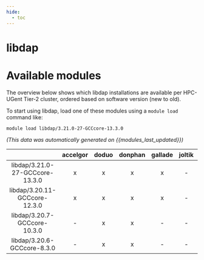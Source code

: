 ```yaml
---
hide:
  - toc
---
```


libdap
======

# Available modules


The overview below shows which libdap installations are available per HPC-UGent Tier-2 cluster, ordered based on software version (new to old).

To start using libdap, load one of these modules using a `module load` command like:

```shell
module load libdap/3.21.0-27-GCCcore-13.3.0
```

*(This data was automatically generated on {{modules_last_updated}})*  

| |accelgor|doduo|donphan|gallade|joltik|shinx|skitty|
| :---: | :---: | :---: | :---: | :---: | :---: | :---: | :---: |
|libdap/3.21.0-27-GCCcore-13.3.0|x|x|x|x|-|x|x|
|libdap/3.20.11-GCCcore-12.3.0|x|x|x|x|-|x|x|
|libdap/3.20.7-GCCcore-10.3.0|-|x|x|-|-|-|-|
|libdap/3.20.6-GCCcore-8.3.0|-|x|x|-|-|-|-|
